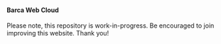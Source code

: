 #### Barca Web Cloud

Please note, this repository is work-in-progress.
Be encouraged to join improving this website. Thank you!